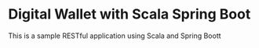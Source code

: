 Digital Wallet with Scala Spring Boot
======================================
This is a sample RESTful application using Scala and Spring Boott
